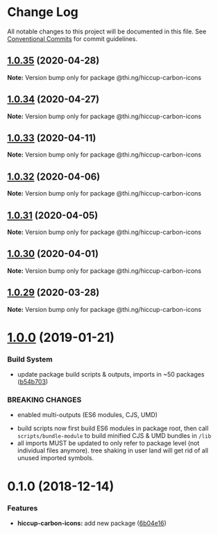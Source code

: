 # Change Log

All notable changes to this project will be documented in this file.
See [Conventional Commits](https://conventionalcommits.org) for commit guidelines.

## [1.0.35](https://github.com/thi-ng/umbrella/compare/@thi.ng/hiccup-carbon-icons@1.0.34...@thi.ng/hiccup-carbon-icons@1.0.35) (2020-04-28)

**Note:** Version bump only for package @thi.ng/hiccup-carbon-icons





## [1.0.34](https://github.com/thi-ng/umbrella/compare/@thi.ng/hiccup-carbon-icons@1.0.33...@thi.ng/hiccup-carbon-icons@1.0.34) (2020-04-27)

**Note:** Version bump only for package @thi.ng/hiccup-carbon-icons





## [1.0.33](https://github.com/thi-ng/umbrella/compare/@thi.ng/hiccup-carbon-icons@1.0.32...@thi.ng/hiccup-carbon-icons@1.0.33) (2020-04-11)

**Note:** Version bump only for package @thi.ng/hiccup-carbon-icons





## [1.0.32](https://github.com/thi-ng/umbrella/compare/@thi.ng/hiccup-carbon-icons@1.0.31...@thi.ng/hiccup-carbon-icons@1.0.32) (2020-04-06)

**Note:** Version bump only for package @thi.ng/hiccup-carbon-icons





## [1.0.31](https://github.com/thi-ng/umbrella/compare/@thi.ng/hiccup-carbon-icons@1.0.30...@thi.ng/hiccup-carbon-icons@1.0.31) (2020-04-05)

**Note:** Version bump only for package @thi.ng/hiccup-carbon-icons





## [1.0.30](https://github.com/thi-ng/umbrella/compare/@thi.ng/hiccup-carbon-icons@1.0.29...@thi.ng/hiccup-carbon-icons@1.0.30) (2020-04-01)

**Note:** Version bump only for package @thi.ng/hiccup-carbon-icons





## [1.0.29](https://github.com/thi-ng/umbrella/compare/@thi.ng/hiccup-carbon-icons@1.0.28...@thi.ng/hiccup-carbon-icons@1.0.29) (2020-03-28)

**Note:** Version bump only for package @thi.ng/hiccup-carbon-icons





# [1.0.0](https://github.com/thi-ng/umbrella/compare/@thi.ng/hiccup-carbon-icons@0.1.2...@thi.ng/hiccup-carbon-icons@1.0.0) (2019-01-21)

### Build System

* update package build scripts & outputs, imports in ~50 packages ([b54b703](https://github.com/thi-ng/umbrella/commit/b54b703))

### BREAKING CHANGES

* enabled multi-outputs (ES6 modules, CJS, UMD)

- build scripts now first build ES6 modules in package root, then call
  `scripts/bundle-module` to build minified CJS & UMD bundles in `/lib`
- all imports MUST be updated to only refer to package level
  (not individual files anymore). tree shaking in user land will get rid of
  all unused imported symbols.

# 0.1.0 (2018-12-14)

### Features

* **hiccup-carbon-icons:** add new package ([6b04e16](https://github.com/thi-ng/umbrella/commit/6b04e16))
